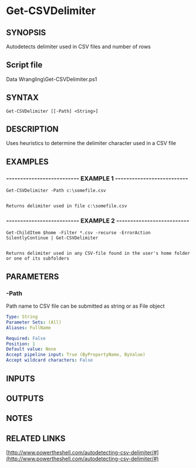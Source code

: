 # Get-CSVDelimiter

## SYNOPSIS
Autodetects delimiter used in CSV files and number of rows

## Script file
Data Wrangling\Get-CSVDelimiter.ps1

## SYNTAX

```
Get-CSVDelimiter [[-Path] <String>]
```

## DESCRIPTION
Uses heuristics to determine the delimiter character used in a CSV file

## EXAMPLES

### -------------------------- EXAMPLE 1 --------------------------
```
Get-CSVDelimiter -Path c:\somefile.csv


Returns delimiter used in file c:\somefile.csv
```
### -------------------------- EXAMPLE 2 --------------------------
```
Get-ChildItem $home -Filter *.csv -recurse -ErrorAction SilentlyContinue | Get-CSVDelimiter


Returns delimiter used in any CSV-file found in the user's home folder or one of its subfolders
```
## PARAMETERS

### -Path
Path name to CSV file
can be submitted as string or as File object

```yaml
Type: String
Parameter Sets: (All)
Aliases: FullName

Required: False
Position: 1
Default value: None
Accept pipeline input: True (ByPropertyName, ByValue)
Accept wildcard characters: False
```

## INPUTS

## OUTPUTS

## NOTES

## RELATED LINKS

[http://www.powertheshell.com/autodetecting-csv-delimiter/#](http://www.powertheshell.com/autodetecting-csv-delimiter/#)





